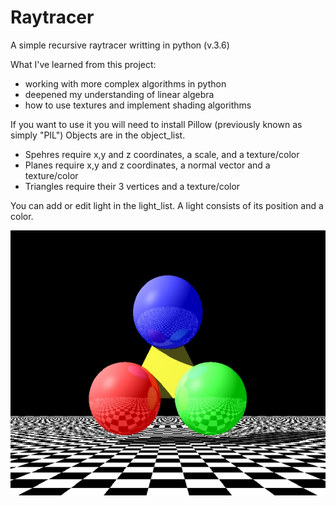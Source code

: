 # Raytracer
A simple recursive raytracer writting in python (v.3.6)

What I've learned from this project:
- working with more complex algorithms in python
- deepened my understanding of linear algebra
- how to use textures and implement shading algorithms

If you want to use it you will need to install Pillow (previously known as simply "PIL")
Objects are in the object_list. 
- Spehres require x,y and z coordinates, a scale, and a texture/color
- Planes require x,y and z coordinates, a normal vector and a texture/color
- Triangles require their 3 vertices and a texture/color

You can add or edit light in the light_list. A light consists of its position and a color.

![Raytraced image with dimension 800x800 and a recursion depth of 3](https://raw.githubusercontent.com/tommydittberner/raytracer/master/raytracer800x800.jpg)
